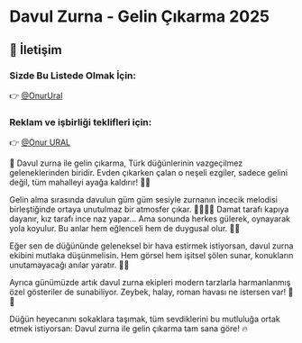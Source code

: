 # Davul Zurna - Gelin Çıkarma 2025

<h2>📩 İletişim</h2>
<h3>Sizde Bu Listede Olmak İçin:</h3>
<p>👉 <a href="https://t.me/onurural">@OnurUral</a></p>

<h3>Reklam ve işbirliği teklifleri için:</h3>
<p>👉 <a href="https://t.me/onurural">@Onur URAL</a></p>


🎉 Davul zurna ile gelin çıkarma, Türk düğünlerinin vazgeçilmez geleneklerinden biridir. Evden çıkarken çalan o neşeli ezgiler, sadece gelini değil, tüm mahalleyi ayağa kaldırır! 🥁💃

Gelin alma sırasında davulun güm güm sesiyle zurnanın incecik melodisi birleştiğinde ortaya unutulmaz bir atmosfer çıkar. 👰🏼‍♀️💐 Damat tarafı kapıya dayanır, kız tarafı ince naz yapar… Ama sonunda herkes gülerek, oynayarak yola koyulur. Bu anlar hem eğlenceli hem de duygusal olur. 🥹🎶

Eğer sen de düğününde geleneksel bir hava estirmek istiyorsan, davul zurna ekibini mutlaka düşünmelisin. Hem görsel hem işitsel şölen sunar, konukların unutamayacağı anılar yaratır. 📸✨

Ayrıca günümüzde artık davul zurna ekipleri modern tarzlarla harmanlanmış özel gösteriler de sunabiliyor. Zeybek, halay, roman havası ne istersen var! 💃🕺

Düğün heyecanını sokaklara taşımak, tüm sevdiklerini bu mutluluğa ortak etmek istiyorsan: Davul zurna ile gelin çıkarma tam sana göre! 🔥

